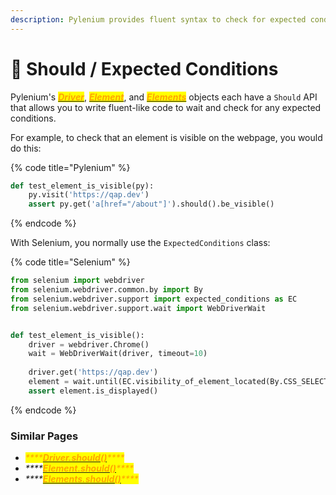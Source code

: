 ```yaml
---
description: Pylenium provides fluent syntax to check for expected conditions.
---
```


# 🧪 Should / Expected Conditions

Pylenium's [_<mark style="color:orange;">**Driver**</mark>_](../driver-commands/should.md), [_<mark style="color:orange;">**Element**</mark>_](../element-commands/should.md), and [_<mark style="color:orange;">**Elements**</mark>_](../elements-commands/elements.should.md) objects each have a `Should` API that allows you to write fluent-like code to wait and check for any expected conditions.

For example, to check that an element is visible on the webpage, you would do this:

{% code title="Pylenium" %}
```python
def test_element_is_visible(py):
    py.visit('https://qap.dev')
    assert py.get('a[href="/about"]').should().be_visible()
```
{% endcode %}

With Selenium, you normally use the `ExpectedConditions` class:

{% code title="Selenium" %}
```python
from selenium import webdriver
from selenium.webdriver.common.by import By
from selenium.webdriver.support import expected_conditions as EC
from selenium.webdriver.support.wait import WebDriverWait


def test_element_is_visible():
    driver = webdriver.Chrome()
    wait = WebDriverWait(driver, timeout=10)
    
    driver.get('https://qap.dev')
    element = wait.until(EC.visibility_of_element_located(By.CSS_SELECTOR, 'a[href="/about"]'))
    assert element.is_displayed()
```
{% endcode %}

### Similar Pages

* _<mark style="color:orange;">****</mark>_[_<mark style="color:orange;">**Driver.should()**</mark>_](../driver-commands/should.md)_<mark style="color:orange;">****</mark>_
* _****_[_<mark style="color:orange;">**Element.should()**</mark>_](../element-commands/should.md)_<mark style="color:orange;">****</mark>_
* _****_[_<mark style="color:orange;">**Elements.should()**</mark>_](../elements-commands/elements.should.md)_<mark style="color:orange;">****</mark>_
